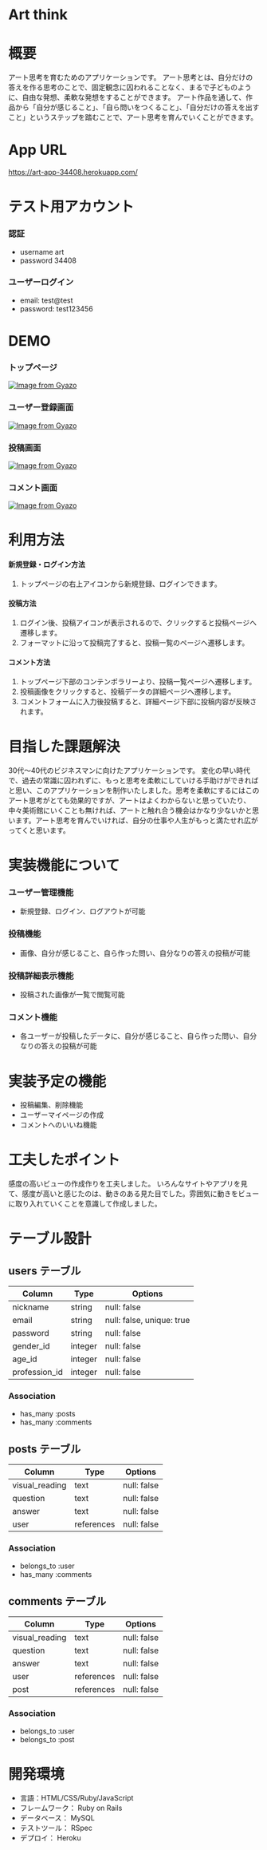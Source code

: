 # Art think

# 概要
アート思考を育むためのアプリケーションです。
アート思考とは、自分だけの答えを作る思考のことで、固定観念に囚われることなく、まるで子どものように、自由な発想、柔軟な発想をすることができます。
アート作品を通して、作品から「自分が感じること」、「自ら問いをつくること」、「自分だけの答えを出すこと」というステップを踏むことで、アート思考を育んでいくことができます。

# App URL
https://art-app-34408.herokuapp.com/

# テスト用アカウント
### 認証
- username  art
- password  34408
### ユーザーログイン
- email: test@test
- password: test123456

# DEMO
### トップページ
[![Image from Gyazo](https://i.gyazo.com/a296382b4c9cd23fdd702bfbfad3d380.gif)](https://gyazo.com/a296382b4c9cd23fdd702bfbfad3d380)
### ユーザー登録画面
[![Image from Gyazo](https://i.gyazo.com/0fdd24a8937bf8b34e9fd318146dbf2f.jpg)](https://gyazo.com/0fdd24a8937bf8b34e9fd318146dbf2f)
### 投稿画面
[![Image from Gyazo](https://i.gyazo.com/984f3cd9df76caa68a939be08e5e71c5.jpg)](https://gyazo.com/984f3cd9df76caa68a939be08e5e71c5)
### コメント画面
[![Image from Gyazo](https://i.gyazo.com/68ade97eef56152945ddb2de907f2088.gif)](https://gyazo.com/68ade97eef56152945ddb2de907f2088)

# 利用方法
#### 新規登録・ログイン方法
1. トップページの右上アイコンから新規登録、ログインできます。

#### 投稿方法
1. ログイン後、投稿アイコンが表示されるので、クリックすると投稿ページへ遷移します。
2. フォーマットに沿って投稿完了すると、投稿一覧のページへ遷移します。

#### コメント方法
1. トップページ下部のコンテンポラリーより、投稿一覧ページへ遷移します。
2. 投稿画像をクリックすると、投稿データの詳細ページへ遷移します。
3. コメントフォームに入力後投稿すると、詳細ページ下部に投稿内容が反映されます。

# 目指した課題解決
30代〜40代のビジネスマンに向けたアプリケーションです。
変化の早い時代で、過去の常識に囚われずに、もっと思考を柔軟にしていける手助けができればと思い、このアプリケーションを制作いたしました。思考を柔軟にするにはこのアート思考がとても効果的ですが、アートはよくわからないと思っていたり、中々美術館にいくことも無ければ、アートと触れ合う機会はかなり少ないかと思います。アート思考を育んでいければ、自分の仕事や人生がもっと満たせれ広がってくと思います。


# 実装機能について
### ユーザー管理機能
- 新規登録、ログイン、ログアウトが可能
### 投稿機能
- 画像、自分が感じること、自ら作った問い、自分なりの答えの投稿が可能
### 投稿詳細表示機能
- 投稿された画像が一覧で閲覧可能
### コメント機能
- 各ユーザーが投稿したデータに、自分が感じること、自ら作った問い、自分なりの答えの投稿が可能


# 実装予定の機能
- 投稿編集、削除機能
- ユーザーマイページの作成
- コメントへのいいね機能

# 工夫したポイント
感度の高いビューの作成作りを工夫しました。
いろんなサイトやアプリを見て、感度が高いと感じたのは、動きのある見た目でした。雰囲気に動きをビューに取り入れていくことを意識して作成しました。

# テーブル設計

##  users テーブル

| Column               | Type      | Options                   |
|----------------------|-----------|---------------------------|
| nickname             | string    | null: false               |
| email                | string    | null: false, unique: true |
| password             | string    | null: false               |
| gender_id            | integer   | null: false               |
| age_id               | integer   | null: false               |
| profession_id        | integer   | null: false               |

### Association

- has_many :posts
- has_many :comments

##  posts テーブル

| Column               | Type       | Options                   |
|----------------------|------------|---------------------------|
| visual_reading       | text       | null: false               |
| question             | text       | null: false               |
| answer               | text       | null: false               |
| user                 | references | null: false               |

### Association

- belongs_to :user
- has_many :comments

##  comments テーブル

| Column               | Type       | Options                   |
|----------------------|------------|---------------------------|
| visual_reading       | text       | null: false               |
| question             | text       | null: false               |
| answer               | text       | null: false               |
| user                 | references | null: false               |
| post                 | references | null: false               |

### Association

- belongs_to :user
- belongs_to :post

# 開発環境
- 言語：HTML/CSS/Ruby/JavaScript
- フレームワーク： Ruby on Rails
- データベース： MySQL
- テストツール： RSpec
- デプロイ： Heroku
